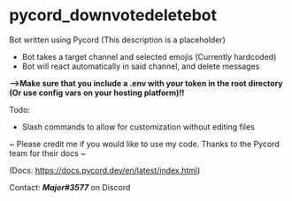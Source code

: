 # pycord_downvotedeletebot
Bot written using Pycord (This description is a placeholder)

* Bot takes a target channel and selected emojis (Currently hardcoded)
* Bot will react automatically in said channel, and delete messages

**-->Make sure that you include a .env with your token in the root directory (Or use config vars on your hosting platform)!!**

Todo:
* Slash commands to allow for customization without editing files

~ Please credit me if you would like to use my code. Thanks to the Pycord team for their docs ~

(Docs: https://docs.pycord.dev/en/latest/index.html)

Contact: ***Major#3577*** on Discord
